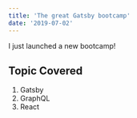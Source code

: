 ```yaml
---
title: 'The great Gatsby bootcamp'
date: '2019-07-02'
---
```


I just launched a new bootcamp!

## Topic Covered

1. Gatsby
2. GraphQL
3. React